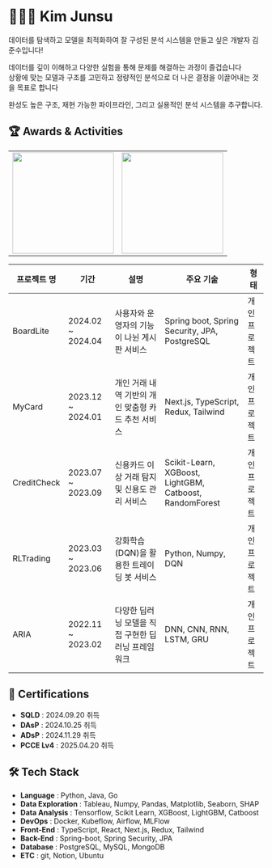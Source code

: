# 🧑🏻‍💻 Kim Junsu

데이터를 탐색하고 모델을 최적화하여 잘 구성된 분석 시스템을 만들고 싶은 개발자 김준수입니다!

데이터를 깊이 이해하고 다양한 실험을 통해 문제를 해결하는 과정이 즐겁습니다  
상황에 맞는 모델과 구조를 고민하고 정량적인 분석으로 더 나은 결정을 이끌어내는 것을 목표로 합니다  

완성도 높은 구조, 재현 가능한 파이프라인, 그리고 실용적인 분석 시스템을 추구합니다.


## 🏆 Awards & Activities

<table>
<tr>
  <td>
    <img src="https://github-readme-stats.vercel.app/api/top-langs/?username=junsu0302&layout=compact&theme=tokyonight&cache_seconds=1800" height="200" />
  </td>
  <td>
    <img src="https://mazassumnida.wtf/api/v2/generate_badge?boj=NestNote" height="200" style="display:block;"/>
  </td>
</tr>
</table>

| 프로젝트 명 | 기간 | 설명 | 주요 기술 | 형태 |
| -------- | --- | --- | ------- | --- |
| BoardLite | 2024.02 ~ 2024.04 | 사용자와 운영자의 기능이 나뉜 게시판 서비스 | Spring boot, Spring Security, JPA, PostgreSQL | 개인 프로젝트 |
| MyCard | 2023.12 ~ 2024.01 | 개인 거래 내역 기반의 개인 맞춤형 카드 추천 서비스 | Next.js, TypeScript, Redux, Tailwind | 개인 프로젝트 |
| CreditCheck | 2023.07 ~ 2023.09 | 신용카드 이상 거래 탐지 및 신용도 관리 서비스 | Scikit-Learn, XGBoost, LightGBM, Catboost, RandomForest | 개인 프로젝트 |
| RLTrading | 2023.03 ~ 2023.06 | 강화학습(DQN)을 활용한 트레이딩 봇 서비스 | Python, Numpy, DQN | 개인 프로젝트 |
| ARIA | 2022.11 ~ 2023.02 | 다양한 딥러닝 모델을 직접 구현한 딥러닝 프레임워크 | DNN, CNN, RNN, LSTM, GRU | 개인 프로젝트 |


## 📜 Certifications

- **SQLD** : 2024.09.20 취득
- **DAsP** : 2024.10.25 취득
- **ADsP** : 2024.11.29 취득
- **PCCE Lv4** : 2025.04.20 취득

## 🛠 Tech Stack

- **Language** : Python, Java, Go
- **Data Exploration** : Tableau, Numpy, Pandas, Matplotlib, Seaborn, SHAP
- **Data Analysis** : Tensorflow, Scikit Learn, XGBoost, LightGBM, Catboost
- **DevOps** : Docker, Kubeflow, Airflow, MLFlow
- **Front-End** : TypeScript, React, Next.js, Redux, Tailwind
- **Back-End** : Spring-boot, Spring Security, JPA
- **Database** : PostgreSQL, MySQL, MongoDB
- **ETC** : git, Notion, Ubuntu

